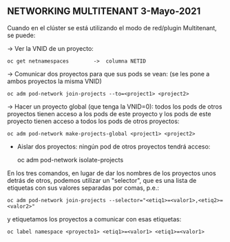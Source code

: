 NETWORKING MULTITENANT				3-Mayo-2021
-----------------------
Cuando en el clúster se está utilizando el modo de red/plugin Multitenant, se puede:

-> Ver la VNID de un proyecto:

	oc get netnamespaces 		-> 	columna NETID

-> Comunicar dos proyectos para que sus pods se vean: (se les pone a ambos proyectos la misma VNID)

	oc adm pod-network join-projects --to=<project1> <project2>

-> Hacer un proyecto global (que tenga la VNID=0): todos los pods de otros proyectos tienen acceso a los pods de este proyecto 
	y los pods de este proyecto tienen acceso a todos los pods de otros proyectos:

	oc adm pod-network make-projects-global <project1> <project2>

- Aislar dos proyectos: ningún pod de otros proyectos tendrá acceso:

	oc adm pod-network isolate-projects <project1> <project2>


En los tres comandos, en lugar de dar los nombres de los proyectos unos detrás de otros, podemos utilizar un "selector", que es una lista de etiquetas con sus valores separadas por comas, p.e.:

	oc adm pod-network join-projects --selector="<etiq1>=<valor1>,<etiq2>=<valor2>"

   y etiquetamos los proyectos a comunicar con esas etiquetas:

	oc label namespace <proyecto1> <etiq1>=<valor1> <etiq1>=<valor1>

